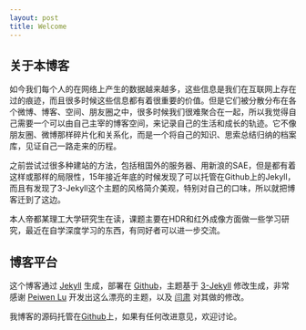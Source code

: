 ```yaml
---
layout: post
title: Welcome
---
```


## 关于本博客

如今我们每个人的在网络上产生的数据越来越多，这些信息是我们在互联网上存在过的痕迹，而且很多时候这些信息都有着很重要的价值。但是它们被分散分布在各个微博、博客、空间、朋友圈之中，很多时候我们很难聚合在一起，所以我觉得自己需要一个可以由自己主宰的博客空间，来记录自己的生活和成长的轨迹。它不像朋友圈、微博那样碎片化和关系化，而是一个将自己的知识、思索总结归纳的档案库，见证自己一路走来的历程。

之前尝试过很多种建站的方法，包括租国外的服务器、用新浪的SAE，但是都有着这样或那样的局限性，15年接近年底的时候发现了可以托管在Github上的Jekyll，而且有发现了3-Jekyll这个主题的风格简介美观，特别对自己的口味，所以就把博客迁到了这边。

本人帝都某理工大学研究生在读，课题主要在HDR和红外成像方面做一些学习研究，最近在自学深度学习的东西，有同好者可以进一步交流。

## 博客平台

这个博客通过 [Jekyll](http://jekyllrb.com/) 生成，部署在 [Github](https://pages.github.com)，主题基于 [3-Jekyll](https://github.com/P233/3-Jekyll) 修改生成，非常感谢 [Peiwen Lu](https://github.com/P233) 开发出这么漂亮的主题，以及 [闫肃](http://yansu.org/) 对其做的修改。

我博客的源码托管在[Github](https://github.com/onion-liu/onion-liu.github.io)上，如果有任何改进意见，欢迎讨论。